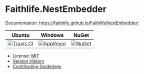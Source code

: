 # Faithlife.NestEmbedder

Documentation: https://faithlife.github.io/FaithlifeNestEmbedder/

Ubuntu | Windows | NuGet
--- | --- | ---
[![Travis CI](https://img.shields.io/travis/Faithlife/FaithlifeNestEmbedder/master.svg)](https://travis-ci.org/Faithlife/FaithlifeNestEmbedder) | [![AppVeyor](https://img.shields.io/appveyor/ci/Faithlife/faithlifenestembedder/master.svg)](https://ci.appveyor.com/project/Faithlife/faithlifenestembedder) | [![NuGet](https://img.shields.io/nuget/v/Faithlife.NestEmbedder.svg)](https://www.nuget.org/packages/Faithlife.NestEmbedder)

* License: [MIT](LICENSE)
* [Version History](VersionHistory.md)
* [Contributing Guidelines](CONTRIBUTING.md)
